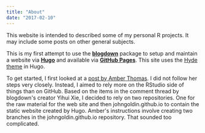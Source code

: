 ```yaml
---
title: "About"
date: "2017-02-10"
---
```


This website is intended to described some of my personal R projects. It may include some posts on other general subjects.

This is my first attempt to use the [**blogdown**](https://github.com/rstudio/blogdown) package
to setup and maintain a website via [**Hugo**](https://gohugo.io/) and available
via [**GitHub Pages**](https://pages.github.com/). This site uses the [Hyde theme](http://themes.gohugo.io/hyde/) in Hugo.

To get started, I first looked at a [post by Amber Thomas](https://proquestionasker.github.io/blog/Making_Site/). I did not
follow her steps very closely. Instead, I aimed to rely more on the
RStudio side of things than on GitHub. Based on the items in the comment
thread by blogdown's creator Yihui Xie, I decided to rely on two
repositories. One for the raw material for the web site and then
johngoldin.github.io to contain the static website created by Hugo.
Amber's instructions involve creating two branches in the johngoldin.github.io repository.
That sounded too complicated.

